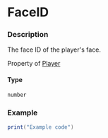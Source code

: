 # FaceID
### Description
The face ID of the player's face.

Property of [Player](/classes/Player/)

#### Type
`number`

### Example
```lua
print("Example code")
```

